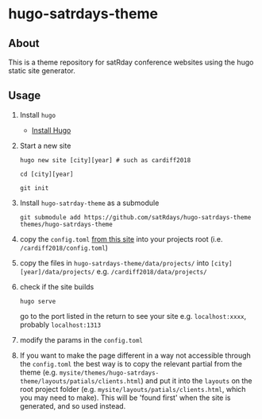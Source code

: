 # hugo-satrdays-theme

## About
This is a theme repository for satRday conference websites using the hugo static site generator. 

## Usage

1. Install `hugo`
    * [Install Hugo](https://gohugo.io/getting-started/installing/)
2. Start a new site
    ```
    hugo new site [city][year] # such as cardiff2018
    
    cd [city][year]
    
    git init
    ```
3. Install `hugo-satrday-theme` as a submodule
    ```
    git submodule add https://github.com/satRdays/hugo-satrdays-theme themes/hugo-satrdays-theme
    ```
4. copy the `config.toml` [from this site](https://github.com/satRdays/satRday_site_template/blob/master/config.toml) into your projects root (i.e. `/cardiff2018/config.toml`)

5. copy the files in `hugo-satrdays-theme/data/projects/` into `[city][year]/data/projects/` e.g. `/cardiff2018/data/projects/`

6. check if the site builds
   ```
   hugo serve
   ```
   go to the port listed in the return to see your site e.g. `localhost:xxxx`, probably `localhost:1313`
   
7. modify the params in the `config.toml` 

8. If you want to make the page different in a way not accessible through the `config.toml` the best way is to copy the relevant partial from the theme (e.g. `mysite/themes/hugo-satrdays-theme/layouts/patials/clients.html`) and put it into the `layouts` on the root project folder (e.g. `mysite/layouts/patials/clients.html`, which you may need to make). This will be 'found first' when the site is generated, and so used instead.
